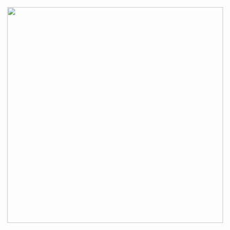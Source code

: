 <img src="https://github.com/TonnyLee123/en/blob/main/%E5%A4%9A%E7%9B%8A%E6%88%90%E7%B8%BE.JPG?raw=true" width = "500" align=center />
